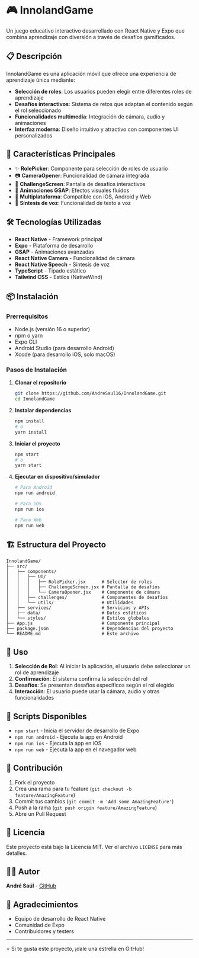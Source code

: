 # 🎮 InnolandGame

Un juego educativo interactivo desarrollado con React Native y Expo que combina aprendizaje con diversión a través de desafíos gamificados.

## 📋 Descripción

InnolandGame es una aplicación móvil que ofrece una experiencia de aprendizaje única mediante:
- **Selección de roles**: Los usuarios pueden elegir entre diferentes roles de aprendizaje
- **Desafíos interactivos**: Sistema de retos que adaptan el contenido según el rol seleccionado
- **Funcionalidades multimedia**: Integración de cámara, audio y animaciones
- **Interfaz moderna**: Diseño intuitivo y atractivo con componentes UI personalizados

## 🚀 Características Principales

- ✨ **RolePicker**: Componente para selección de roles de usuario
- 📷 **CameraOpener**: Funcionalidad de cámara integrada
- 🎯 **ChallengeScreen**: Pantalla de desafíos interactivos
- 🎨 **Animaciones GSAP**: Efectos visuales fluidos
- 📱 **Multiplataforma**: Compatible con iOS, Android y Web
- 🎤 **Síntesis de voz**: Funcionalidad de texto a voz

## 🛠️ Tecnologías Utilizadas

- **React Native** - Framework principal
- **Expo** - Plataforma de desarrollo
- **GSAP** - Animaciones avanzadas
- **React Native Camera** - Funcionalidad de cámara
- **React Native Speech** - Síntesis de voz
- **TypeScript** - Tipado estático
- **Tailwind CSS** - Estilos (NativeWind)

## 📦 Instalación

### Prerrequisitos

- Node.js (versión 16 o superior)
- npm o yarn
- Expo CLI
- Android Studio (para desarrollo Android)
- Xcode (para desarrollo iOS, solo macOS)

### Pasos de Instalación

1. **Clonar el repositorio**
   ```bash
   git clone https://github.com/AndreSaul16/InnolandGame.git
   cd InnolandGame
   ```

2. **Instalar dependencias**
   ```bash
   npm install
   # o
   yarn install
   ```

3. **Iniciar el proyecto**
   ```bash
   npm start
   # o
   yarn start
   ```

4. **Ejecutar en dispositivo/simulador**
   ```bash
   # Para Android
   npm run android
   
   # Para iOS
   npm run ios
   
   # Para Web
   npm run web
   ```

## 🏗️ Estructura del Proyecto

```
InnolandGame/
├── src/
│   ├── components/
│   │   ├── UI/
│   │   │   ├── RolePicker.jsx      # Selector de roles
│   │   │   ├── ChallengeScreen.jsx # Pantalla de desafíos
│   │   │   └── CameraOpener.jsx    # Componente de cámara
│   │   ├── challenges/             # Componentes de desafíos
│   │   └── utils/                  # Utilidades
│   ├── services/                   # Servicios y APIs
│   ├── data/                       # Datos estáticos
│   └── styles/                     # Estilos globales
├── App.js                          # Componente principal
├── package.json                    # Dependencias del proyecto
└── README.md                       # Este archivo
```

## 🎯 Uso

1. **Selección de Rol**: Al iniciar la aplicación, el usuario debe seleccionar un rol de aprendizaje
2. **Confirmación**: El sistema confirma la selección del rol
3. **Desafíos**: Se presentan desafíos específicos según el rol elegido
4. **Interacción**: El usuario puede usar la cámara, audio y otras funcionalidades

## 🔧 Scripts Disponibles

- `npm start` - Inicia el servidor de desarrollo de Expo
- `npm run android` - Ejecuta la app en Android
- `npm run ios` - Ejecuta la app en iOS
- `npm run web` - Ejecuta la app en el navegador web

## 🤝 Contribución

1. Fork el proyecto
2. Crea una rama para tu feature (`git checkout -b feature/AmazingFeature`)
3. Commit tus cambios (`git commit -m 'Add some AmazingFeature'`)
4. Push a la rama (`git push origin feature/AmazingFeature`)
5. Abre un Pull Request

## 📝 Licencia

Este proyecto está bajo la Licencia MIT. Ver el archivo `LICENSE` para más detalles.

## 👨‍💻 Autor

**André Saúl** - [GitHub](https://github.com/AndreSaul16)

## 🙏 Agradecimientos

- Equipo de desarrollo de React Native
- Comunidad de Expo
- Contribuidores y testers

---

⭐ Si te gusta este proyecto, ¡dale una estrella en GitHub! 